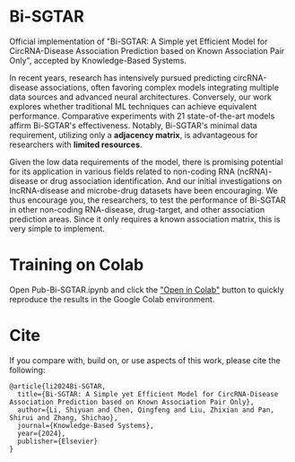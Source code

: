 # Bi-SGTAR
 Official implementation of "Bi-SGTAR: A Simple yet Efficient Model for CircRNA-Disease Association Prediction based on Known Association Pair Only", accepted by Knowledge-Based Systems.

In recent years, research has intensively pursued predicting circRNA-disease associations, often favoring complex models integrating multiple data sources and advanced neural architectures. Conversely, our work explores whether traditional ML techniques can achieve equivalent performance. Comparative experiments with 21 state-of-the-art models affirm Bi-SGTAR's effectiveness. Notably, Bi-SGTAR's minimal data requirement, utilizing only a **adjacency matrix**, is advantageous for researchers with **limited resources**. 

Given the low data requirements of the model, there is promising potential for its application in various fields related to non-coding RNA (ncRNA)-disease or drug association identification. And our initial investigations on lncRNA-disease and microbe-drug datasets have been encouraging. We thus encourage you, the researchers, to test the performance of Bi-SGTAR in other non-coding RNA-disease, drug-target, and other association prediction areas. Since it only requires a known association matrix, this is very simple to implement.

# Training on Colab
Open Pub-Bi-SGTAR.ipynb and click the ["Open in Colab"](https://colab.research.google.com/github/Shiy-Li/Bi-SGTAR/blob/main/Pub_Bi_SGTAR.ipynb) button to quickly reproduce the results in the Google Colab environment.

# Cite
If you compare with, build on, or use aspects of this work, please cite the following:

```js/java/c#/text
@article{li2024Bi-SGTAR,
  title={Bi-SGTAR: A Simple yet Efficient Model for CircRNA-Disease Association Prediction based on Known Association Pair Only},
  author={Li, Shiyuan and Chen, Qingfeng and Liu, Zhixian and Pan, Shirui and Zhang, Shichao},
  journal={Knowledge-Based Systems},
  year={2024},
  publisher={Elsevier}
}
```
